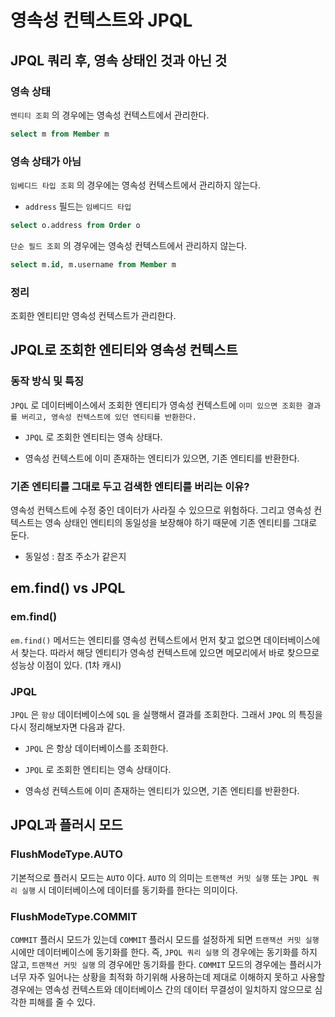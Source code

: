 # 영속성 컨텍스트와 JPQL

## JPQL 쿼리 후, 영속 상태인 것과 아닌 것

### 영속 상태

`엔티티 조회` 의 경우에는 영속성 컨텍스트에서 관리한다.

```sql
select m from Member m
```

### 영속 상태가 아님

`임베디드 타입 조회` 의 경우에는 영속성 컨텍스트에서 관리하지 않는다.

- `address` 필드는 `임베디드 타입`

```sql
select o.address from Order o
```

`단순 필드 조회` 의 경우에는 영속성 컨텍스트에서 관리하지 않는다.

```sql
select m.id, m.username from Member m
```

### 정리

조회한 엔티티만 영속성 컨텍스트가 관리한다.

## JPQL로 조회한 엔티티와 영속성 컨텍스트

### 동작 방식 및 특징

`JPQL` 로 데이터베이스에서 조회한 엔티티가 영속성 컨텍스트에 `이미 있으면 조회한 결과를 버리고, 영속성 컨텍스트에 있던 엔티티를 반환한다.`

- `JPQL` 로 조회한 엔티티는 영속 상태다.

- 영속성 컨텍스트에 이미 존재하는 엔티티가 있으면, 기존 엔티티를 반환한다.

### 기존 엔티티를 그대로 두고 검색한 엔티티를 버리는 이유?

영속성 컨텍스트에 수정 중인 데이터가 사라질 수 있으므로 위험하다. 그리고 영속성 컨텍스트는 영속 상태인 엔티티의 동일성을 보장해야 하기 때문에 기존 엔티티를 그대로 둔다.

- 동일성 : 참조 주소가 같은지

## em.find() vs JPQL

### em.find()

`em.find()` 메서드는 엔티티를 영속성 컨텍스트에서 먼저 찾고 없으면 데이터베이스에서 찾는다. 따라서 해당 엔티티가 영속성 컨텍스트에 있으면 메모리에서 바로 찾으므로 성능상 이점이 있다. (1차 캐시)

### JPQL

`JPQL` 은 `항상` 데이터베이스에 `SQL` 을 실행해서 결과를 조회한다. 그래서 `JPQL` 의 특징을 다시 정리해보자면 다음과 같다.

- `JPQL` 은 항상 데이터베이스를 조회한다.

- `JPQL` 로 조회한 엔티티는 영속 상태이다.

- 영속성 컨텍스트에 이미 존재하는 엔티티가 있으면, 기존 엔티티를 반환한다.

## JPQL과 플러시 모드

### FlushModeType.AUTO

기본적으로 플러시 모드는 `AUTO` 이다. `AUTO` 의 의미는 `트랜잭션 커밋 실행` 또는 `JPQL 쿼리 실행` 시 데이터베이스에 데이터를 동기화를 한다는 의미이다.

### FlushModeType.COMMIT

`COMMIT` 플러시 모드가 있는데 `COMMIT` 플러시 모드를 설정하게 되면 `트랜잭션 커밋 실행` 시에만 데이터베이스에 동기화를 한다. 즉, `JPQL 쿼리 실행` 의 경우에는 동기화를 하지
않고, `트랜잭션 커밋 실행` 의 경우에만 동기화를 한다. `COMMIT` 모드의 경우에는 플러시가 너무 자주 일어나는 상황을 최적화 하기위해 사용하는데 제대로 이해하지 못하고 사용할 경우에는 영속성 컨텍스트와
데이터베이스 간의 데이터 무결성이 일치하지 않으므로 심각한 피해를 줄 수 있다. 
